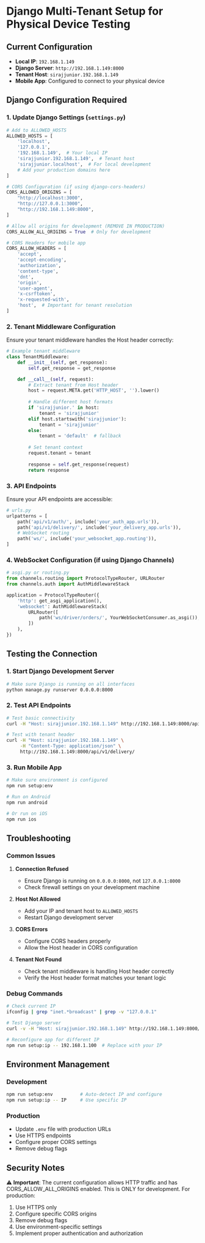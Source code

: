 # Django Multi-Tenant Setup for Physical Device Testing

## Current Configuration
- **Local IP**: `192.168.1.149`
- **Django Server**: `http://192.168.1.149:8000`
- **Tenant Host**: `sirajjunior.192.168.1.149`
- **Mobile App**: Configured to connect to your physical device

## Django Configuration Required

### 1. Update Django Settings (`settings.py`)

```python
# Add to ALLOWED_HOSTS
ALLOWED_HOSTS = [
    'localhost',
    '127.0.0.1',
    '192.168.1.149',  # Your local IP
    'sirajjunior.192.168.1.149',  # Tenant host
    'sirajjunior.localhost',  # For local development
    # Add your production domains here
]

# CORS Configuration (if using django-cors-headers)
CORS_ALLOWED_ORIGINS = [
    "http://localhost:3000",
    "http://127.0.0.1:3000",
    "http://192.168.1.149:8000",
]

# Allow all origins for development (REMOVE IN PRODUCTION)
CORS_ALLOW_ALL_ORIGINS = True  # Only for development

# CORS Headers for mobile app
CORS_ALLOW_HEADERS = [
    'accept',
    'accept-encoding',
    'authorization',
    'content-type',
    'dnt',
    'origin',
    'user-agent',
    'x-csrftoken',
    'x-requested-with',
    'host',  # Important for tenant resolution
]
```

### 2. Tenant Middleware Configuration

Ensure your tenant middleware handles the Host header correctly:

```python
# Example tenant middleware
class TenantMiddleware:
    def __init__(self, get_response):
        self.get_response = get_response

    def __call__(self, request):
        # Extract tenant from Host header
        host = request.META.get('HTTP_HOST', '').lower()
        
        # Handle different host formats
        if 'sirajjunior.' in host:
            tenant = 'sirajjunior'
        elif host.startswith('sirajjunior'):
            tenant = 'sirajjunior'
        else:
            tenant = 'default'  # fallback
        
        # Set tenant context
        request.tenant = tenant
        
        response = self.get_response(request)
        return response
```

### 3. API Endpoints

Ensure your API endpoints are accessible:

```python
# urls.py
urlpatterns = [
    path('api/v1/auth/', include('your_auth_app.urls')),
    path('api/v1/delivery/', include('your_delivery_app.urls')),
    # WebSocket routing
    path('ws/', include('your_websocket_app.routing')),
]
```

### 4. WebSocket Configuration (if using Django Channels)

```python
# asgi.py or routing.py
from channels.routing import ProtocolTypeRouter, URLRouter
from channels.auth import AuthMiddlewareStack

application = ProtocolTypeRouter({
    'http': get_asgi_application(),
    'websocket': AuthMiddlewareStack(
        URLRouter([
            path('ws/driver/orders/', YourWebSocketConsumer.as_asgi()),
        ])
    ),
})
```

## Testing the Connection

### 1. Start Django Development Server
```bash
# Make sure Django is running on all interfaces
python manage.py runserver 0.0.0.0:8000
```

### 2. Test API Endpoints
```bash
# Test basic connectivity
curl -H "Host: sirajjunior.192.168.1.149" http://192.168.1.149:8000/api/v1/auth/

# Test with tenant header
curl -H "Host: sirajjunior.192.168.1.149" \
     -H "Content-Type: application/json" \
     http://192.168.1.149:8000/api/v1/delivery/
```

### 3. Run Mobile App
```bash
# Make sure environment is configured
npm run setup:env

# Run on Android
npm run android

# Or run on iOS
npm run ios
```

## Troubleshooting

### Common Issues

1. **Connection Refused**
   - Ensure Django is running on `0.0.0.0:8000`, not `127.0.0.1:8000`
   - Check firewall settings on your development machine

2. **Host Not Allowed**
   - Add your IP and tenant host to `ALLOWED_HOSTS`
   - Restart Django development server

3. **CORS Errors**
   - Configure CORS headers properly
   - Allow the Host header in CORS configuration

4. **Tenant Not Found**
   - Check tenant middleware is handling Host header correctly
   - Verify the Host header format matches your tenant logic

### Debug Commands

```bash
# Check current IP
ifconfig | grep "inet.*broadcast" | grep -v "127.0.0.1"

# Test Django server
curl -v -H "Host: sirajjunior.192.168.1.149" http://192.168.1.149:8000/

# Reconfigure app for different IP
npm run setup:ip -- 192.168.1.100  # Replace with your IP
```

## Environment Management

### Development
```bash
npm run setup:env          # Auto-detect IP and configure
npm run setup:ip -- IP     # Use specific IP
```

### Production
- Update `.env` file with production URLs
- Use HTTPS endpoints
- Configure proper CORS settings
- Remove debug flags

## Security Notes

⚠️ **Important**: The current configuration allows HTTP traffic and has CORS_ALLOW_ALL_ORIGINS enabled. This is ONLY for development. For production:

1. Use HTTPS only
2. Configure specific CORS origins
3. Remove debug flags
4. Use environment-specific settings
5. Implement proper authentication and authorization